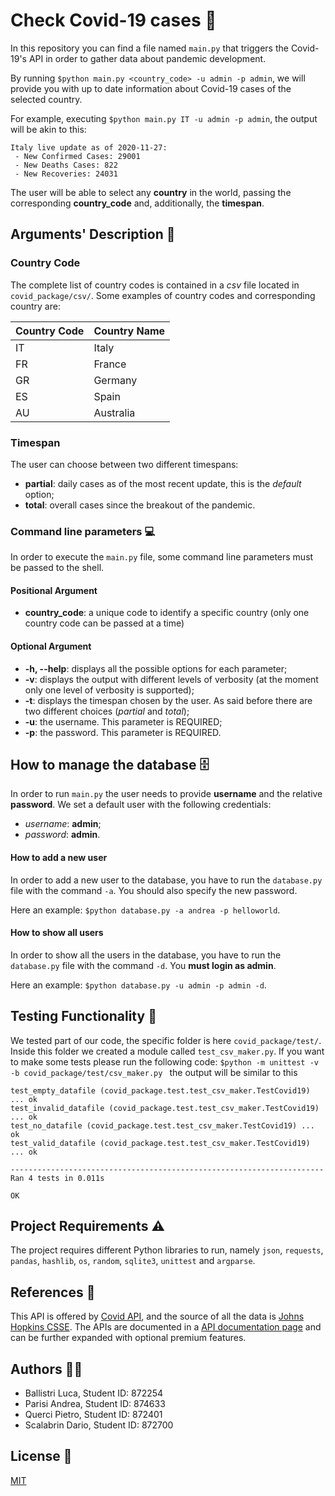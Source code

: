 #  Check Covid-19 cases :microbe:

In this repository you can find a file named ```main.py``` that triggers the Covid-19's API in order to gather data about pandemic development.

By running ```$python main.py <country_code> -u admin -p admin```, we will provide you with up to date information about Covid-19 cases of the selected country.

For example, executing ```$python main.py IT -u admin -p admin```, the output will be akin to this: 

```
Italy live update as of 2020-11-27:
 - New Confirmed Cases: 29001
 - New Deaths Cases: 822
 - New Recoveries: 24031
```

The user will be able to select any **country** in the world, passing the corresponding **country_code** and, additionally, the **timespan**.


## Arguments' Description :mag_right: 

### Country Code 
The complete list of country codes is contained in a _csv_ file located in ```covid_package/csv/```.
Some examples of country codes and corresponding country are:
 
| Country Code | Country Name|
|--------------|-------------|
|	 IT        |   Italy     | 
|	 FR        |   France    |
|	 GR        |   Germany   |
|	 ES        |   Spain     |
|	 AU        |   Australia |


### Timespan
The user can choose between two different timespans:

- **partial**: daily cases as of the most recent update, this is the _default_ option;
- **total**: overall cases since the breakout of the pandemic.


### Command line parameters :computer:
In order to execute the ```main.py``` file, some command line parameters must be passed to the shell.

#### Positional Argument 
- **country_code**: a unique code to identify a specific country (only one country code can be passed at a time)

#### Optional Argument
- **-h, --help**: displays all the possible options for each parameter; 
- **-v**:  displays the output with different levels of verbosity (at the moment only one level of verbosity is supported);
- **-t**: displays the timespan chosen by the user. As said before there are two different choices (_partial_ and _total_);
- **-u**: the username. This parameter is REQUIRED;
- **-p**: the password. This parameter is REQUIRED.

## How to manage the database :file_cabinet:
In order to run ```main.py``` the user needs to provide **username** and the relative **password**. We set a default user with the following credentials:
- *username*: **admin**; 
- *password*: **admin**.

#### How to add a new user
In order to add a new user to the database, you have to run the ```database.py``` file with the command ```-a```. You should also specify the new password. 

Here an example: ```$python database.py -a andrea -p helloworld```.

#### How to show all users
In order to show all the users in the database, you have to run the ```database.py``` file with the command ```-d```. You **must login as admin**.

Here an example: ```$python database.py -u admin -p admin -d```.

## Testing Functionality :wrench: 
We tested part of our code, the specific folder is here ```covid_package/test/```. 
Inside this folder we created a module called ```test_csv_maker.py```. If you want to make some tests please run the following code: ```$python -m unittest -v -b covid_package/test/csv_maker.py ``` the output will be similar to this  

```
test_empty_datafile (covid_package.test.test_csv_maker.TestCovid19) ... ok
test_invalid_datafile (covid_package.test.test_csv_maker.TestCovid19) ... ok
test_no_datafile (covid_package.test.test_csv_maker.TestCovid19) ... ok
test_valid_datafile (covid_package.test.test_csv_maker.TestCovid19) ... ok

----------------------------------------------------------------------
Ran 4 tests in 0.011s

OK
```

## Project Requirements :warning:  
The project requires different Python libraries to run, namely ```json```, ```requests```, ```pandas```, ```hashlib```, ```os```, ```random```, ```sqlite3```, ```unittest``` and ```argparse```. 

## References :blue_book:
This API is offered by [Covid API](https://covid19api.com/), and the source of all the data is [Johns Hopkins CSSE](https://github.com/CSSEGISandData/COVID-19). The APIs are documented in a [API documentation page](https://documenter.getpostman.com/view/10808728/SzS8rjbc) and can be further expanded with optional premium features. 

## Authors :technologist:

- Ballistri Luca, Student ID: 872254
- Parisi Andrea, Student ID: 874633
- Querci Pietro, Student ID: 872401
- Scalabrin Dario, Student ID: 872700

## License :page_facing_up:
[MIT](https://choosealicense.com/licenses/mit/)